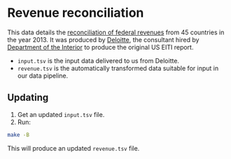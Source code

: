 # Revenue reconciliation

This data details the [reconciliation of federal revenues](https://useiti.doi.gov/how-it-works/reconciliation/)
from 45 countries in the year 2013. It was produced by [Deloitte](http://deloitte.com), the consultant hired by
[Department of the Interior](http://doi.gov) to produce the original US EITI report.

* `input.tsv` is the input data delivered to us from Deloitte.
* `revenue.tsv` is the automatically transformed data suitable for input in our data pipeline.

## Updating
1. Get an updated `input.tsv` file.
1. Run:

  ```sh
  make -B
  ```
  
This will produce an updated `revenue.tsv` file.
